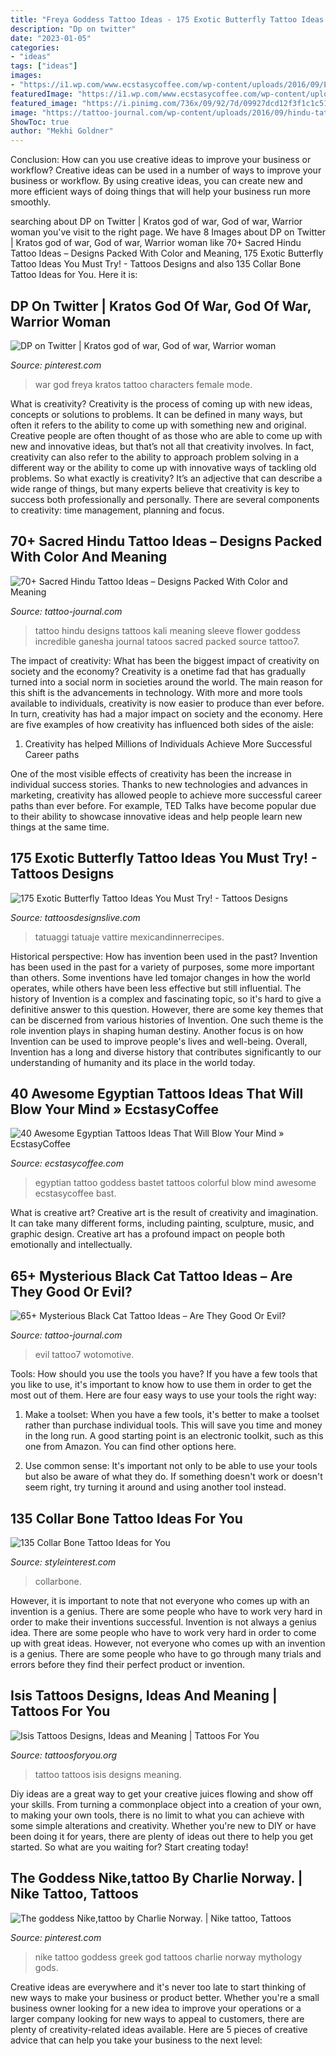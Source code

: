 ```yaml
---
title: "Freya Goddess Tattoo Ideas - 175 Exotic Butterfly Tattoo Ideas You Must Try!"
description: "Dp on twitter"
date: "2023-01-05"
categories:
- "ideas"
tags: ["ideas"]
images:
- "https://i1.wp.com/www.ecstasycoffee.com/wp-content/uploads/2016/09/Egyptian-Goddess-Bastet-Tattoo.jpg"
featuredImage: "https://i1.wp.com/www.ecstasycoffee.com/wp-content/uploads/2016/09/Egyptian-Goddess-Bastet-Tattoo.jpg"
featured_image: "https://i.pinimg.com/736x/09/92/7d/09927dcd12f3f1c1c5153a528e759a51.jpg"
image: "https://tattoo-journal.com/wp-content/uploads/2016/09/hindu-tattoo7-650x650.jpg"
ShowToc: true
author: "Mekhi Goldner"
---
```



Conclusion: How can you use creative ideas to improve your business or workflow?
Creative ideas can be used in a number of ways to improve your business or workflow. By using creative ideas, you can create new and more efficient ways of doing things that will help your business run more smoothly.

	

		
searching about DP on Twitter | Kratos god of war, God of war, Warrior woman you've visit to the right page. We have 8 Images about DP on Twitter | Kratos god of war, God of war, Warrior woman like 70+ Sacred Hindu Tattoo Ideas – Designs Packed With Color and Meaning, 175 Exotic Butterfly Tattoo Ideas You Must Try! - Tattoos Designs and also 135 Collar Bone Tattoo Ideas for You. Here it is:
		
    
## DP On Twitter | Kratos God Of War, God Of War, Warrior Woman

<img loading=lazy src="https://i.pinimg.com/736x/09/92/7d/09927dcd12f3f1c1c5153a528e759a51.jpg" onerror="this.onerror=null;this.src='https://tse4.mm.bing.net/th?id=OIP.jM4Po16AooOTV2y3Hxn37AHaNK&amp;pid=15.1';" alt="DP on Twitter | Kratos god of war, God of war, Warrior woman">

_Source: pinterest.com_

>war god freya kratos tattoo characters female mode. 

	

What is creativity?
Creativity is the process of coming up with new ideas, concepts or solutions to problems. It can be defined in many ways, but often it refers to the ability to come up with something new and original. Creative people are often thought of as those who are able to come up with new and innovative ideas, but that’s not all that creativity involves. In fact, creativity can also refer to the ability to approach problem solving in a different way or the ability to come up with innovative ways of tackling old problems.
So what exactly is creativity? It’s an adjective that can describe a wide range of things, but many experts believe that creativity is key to success both professionally and personally. There are several components to creativity: time management, planning and focus.

    
## 70+ Sacred Hindu Tattoo Ideas – Designs Packed With Color And Meaning

<img loading=lazy src="https://tattoo-journal.com/wp-content/uploads/2016/09/hindu-tattoo7-650x650.jpg" onerror="this.onerror=null;this.src='https://tse3.mm.bing.net/th?id=OIP.ptKQsUprdiBnwn_op-PpoAHaHa&amp;pid=15.1';" alt="70+ Sacred Hindu Tattoo Ideas – Designs Packed With Color and Meaning">

_Source: tattoo-journal.com_

>tattoo hindu designs tattoos kali meaning sleeve flower goddess incredible ganesha journal tatoos sacred packed source tattoo7. 

	

The impact of creativity: What has been the biggest impact of creativity on society and the economy?
Creativity is a onetime fad that has gradually turned into a social norm in societies around the world. The main reason for this shift is the advancements in technology. With more and more tools available to individuals, creativity is now easier to produce than ever before. In turn, creativity has had a major impact on society and the economy. Here are five examples of how creativity has influenced both sides of the aisle:
1) Creativity has helped Millions of Individuals Achieve More Successful Career paths

One of the most visible effects of creativity has been the increase in individual success stories. Thanks to new technologies and advances in marketing, creativity has allowed people to achieve more successful career paths than ever before. For example, TED Talks have become popular due to their ability to showcase innovative ideas and help people learn new things at the same time.

    
## 175 Exotic Butterfly Tattoo Ideas You Must Try! - Tattoos Designs

<img loading=lazy src="https://i2.wp.com/www.tattoosdesignslive.com/wp-content/uploads/2019/07/175-exotic-butterfly-tattoo-ideas-you-must-try.jpeg?resize=585%2C800&amp;ssl=1" onerror="this.onerror=null;this.src='https://tse3.mm.bing.net/th?id=OIP.y3NhZEGFULatbGrdjfvLvgHaKI&amp;pid=15.1';" alt="175 Exotic Butterfly Tattoo Ideas You Must Try! - Tattoos Designs">

_Source: tattoosdesignslive.com_

>tatuaggi tatuaje vattire mexicandinnerrecipes. 

	

Historical perspective: How has invention been used in the past?
Invention has been used in the past for a variety of purposes, some more important than others. Some inventions have led tomajor changes in how the world operates, while others have been less effective but still influential. The history of Invention is a complex and fascinating topic, so it's hard to give a definitive answer to this question. However, there are some key themes that can be discerned from various histories of Invention. One such theme is the role invention plays in shaping human destiny. Another focus is on how Invention can be used to improve people's lives and well-being. Overall, Invention has a long and diverse history that contributes significantly to our understanding of humanity and its place in the world today.

    
## 40 Awesome Egyptian Tattoos Ideas That Will Blow Your Mind » EcstasyCoffee

<img loading=lazy src="https://i1.wp.com/www.ecstasycoffee.com/wp-content/uploads/2016/09/Egyptian-Goddess-Bastet-Tattoo.jpg" onerror="this.onerror=null;this.src='https://tse3.mm.bing.net/th?id=OIP.f0H_Lkg4px2D4KsYlqxh-QHaKT&amp;pid=15.1';" alt="40 Awesome Egyptian Tattoos Ideas That Will Blow Your Mind » EcstasyCoffee">

_Source: ecstasycoffee.com_

>egyptian tattoo goddess bastet tattoos colorful blow mind awesome ecstasycoffee bast. 

	

What is creative art?
Creative art is the result of creativity and imagination. It can take many different forms, including painting, sculpture, music, and graphic design. Creative art has a profound impact on people both emotionally and intellectually.

    
## 65+ Mysterious Black Cat Tattoo Ideas – Are They Good Or Evil?

<img loading=lazy src="https://tattoo-journal.com/wp-content/uploads/2016/08/black-cat-tattoo7-650x650.jpg" onerror="this.onerror=null;this.src='https://tse2.mm.bing.net/th?id=OIP.yr5-t9i6aCmen-rXQxnCdAHaHa&amp;pid=15.1';" alt="65+ Mysterious Black Cat Tattoo Ideas – Are They Good Or Evil?">

_Source: tattoo-journal.com_

>evil tattoo7 wotomotive. 

	

Tools: How should you use the tools you have?
If you have a few tools that you like to use, it's important to know how to use them in order to get the most out of them. Here are four easy ways to use your tools the right way:
1) Make a toolset: When you have a few tools, it's better to make a toolset rather than purchase individual tools. This will save you time and money in the long run. A good starting point is an electronic toolkit, such as this one from Amazon. You can find other options here.

2) Use common sense: It's important not only to be able to use your tools but also be aware of what they do. If something doesn't work or doesn't seem right, try turning it around and using another tool instead.

    
## 135 Collar Bone Tattoo Ideas For You

<img loading=lazy src="https://www.styleinterest.com/wp-content/uploads/2019/05/229100918-collar-bone-tattoos-.jpg" onerror="this.onerror=null;this.src='https://tse1.mm.bing.net/th?id=OIP.3uQj0FuYVCKTWxU2zInGlQHaHa&amp;pid=15.1';" alt="135 Collar Bone Tattoo Ideas for You">

_Source: styleinterest.com_

>collarbone. 

	

However, it is important to note that not everyone who comes up with an invention is a genius. There are some people who have to work very hard in order to make their inventions successful.
Invention is not always a genius idea. There are some people who have to work very hard in order to come up with great ideas. However, not everyone who comes up with an invention is a genius. There are some people who have to go through many trials and errors before they find their perfect product or invention.

    
## Isis Tattoos Designs, Ideas And Meaning | Tattoos For You

<img loading=lazy src="https://www.tattoosforyou.org/wp-content/uploads/2016/02/Isis-Back-Tattoo-300x200.jpg" onerror="this.onerror=null;this.src='https://tse2.mm.bing.net/th?id=OIP.1eVhTXcxbMh59qrZ4jEk5gHaE8&amp;pid=15.1';" alt="Isis Tattoos Designs, Ideas and Meaning | Tattoos For You">

_Source: tattoosforyou.org_

>tattoo tattoos isis designs meaning. 

	

Diy ideas are a great way to get your creative juices flowing and show off your skills. From turning a commonplace object into a creation of your own, to making your own tools, there is no limit to what you can achieve with some simple alterations and creativity. Whether you're new to DIY or have been doing it for years, there are plenty of ideas out there to help you get started. So what are you waiting for? Start creating today!

    
## The Goddess Nike,tattoo By Charlie Norway. | Nike Tattoo, Tattoos

<img loading=lazy src="https://i.pinimg.com/originals/ae/82/94/ae82949ca3a1c37a802de93364446262.jpg" onerror="this.onerror=null;this.src='https://tse2.mm.bing.net/th?id=OIP.tlWOMTXssH27t6HJT9QXMgHaLD&amp;pid=15.1';" alt="The goddess Nike,tattoo by Charlie Norway. | Nike tattoo, Tattoos">

_Source: pinterest.com_

>nike tattoo goddess greek god tattoos charlie norway mythology gods. 

	

Creative ideas are everywhere and it's never too late to start thinking of new ways to make your business or product better. Whether you're a small business owner looking for a new idea to improve your operations or a larger company looking for new ways to appeal to customers, there are plenty of creativity-related ideas available. Here are 5 pieces of creative advice that can help you take your business to the next level: 

